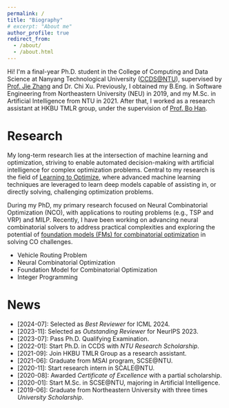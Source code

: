 ```yaml
---
permalink: /
title: "Biography"
# excerpt: "About me"
author_profile: true
redirect_from: 
  - /about/
  - /about.html
---
```


Hi! I'm a final-year Ph.D. student in the College of Computing and Data Science at Nanyang Technological University ([CCDS@NTU](https://www.ntu.edu.sg/computing)), supervised by [Prof. Jie Zhang](https://personal.ntu.edu.sg/zhangj/) and Dr. Chi Xu. Previously, I obtained my B.Eng. in Software Engineering from Northeastern University (NEU) in 2019, and my M.Sc. in Artificial Intelligence from NTU in 2021. After that, I worked as a research assistant at HKBU TMLR group, under the supervision of [Prof. Bo Han](https://bhanml.github.io/).

Research
======

My long-term research lies at the intersection of machine learning and optimization, striving to enable automated decision-making with artificial intelligence for complex optimization problems. Central to my research is the field of [Learning to Optimize](https://arxiv.org/pdf/1811.06128.pdf), where advanced machine learning techniques are leveraged to learn deep models capable of assisting in, or directly solving, challenging optimization problems.

During my PhD, my primary research focused on Neural Combinatorial Optimization (NCO), with applications to routing problems (e.g., TSP and VRP) and MILP. Recently, I have been working on advancing neural combinatorial solvers to address practical complexities and exploring the potential of [foundation models (FMs) for combinatorial optimization](https://github.com/ai4co/awesome-fm4co) in solving CO challenges.

* Vehicle Routing Problem
* Neural Combinatorial Optimization
* Foundation Model for Combinatorial Optimization
* Integer Programming

News
======

- \[2024-07]: Selected as *Best Reviewer* for ICML 2024.
- \[2023-11]: Selected as *Outstanding Reviewer* for NeurIPS 2023.
- \[2023-07]: Pass Ph.D. Qualifying Examination.
- \[2022-01]: Start Ph.D. in CCDS with *NTU Research Scholarship*.
- \[2021-09]: Join HKBU TMLR Group as a research assistant.
- \[2021-06]: Graduate from MSAI program, SCSE@NTU.
- \[2020-11]: Start research intern in SCALE@NTU.
- \[2020-08]: Awarded *Certificate of Excellence* with a partial scholarship.
- \[2020-01]: Start M.Sc. in SCSE@NTU, majoring in Artificial Intelligence.
- \[2019-06]: Graduate from Northeastern University with three times *University Scholarship*.

<script type='text/javascript' id='clustrmaps' src='//cdn.clustrmaps.com/map_v2.js?cl=0e1633&w=a&t=tt&d=FoksnRn7TGvAb2s0FiP9G1EDQcPfF_pvdm4EdiVzTZA&co=0b4975&cmo=3acc3a&cmn=ff5353&ct=cdd4d9'></script>

